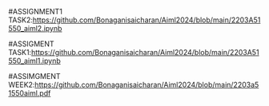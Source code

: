 #ASSIGNMENT1 TASK2:https://github.com/Bonaganisaicharan/Aiml2024/blob/main/2203A51550_aiml2.ipynb

#ASSIGMENT TASK1:https://github.com/Bonaganisaicharan/Aiml2024/blob/main/2203A51550_aiml1.ipynb



#ASSIMGMENT WEEK2:https://github.com/Bonaganisaicharan/Aiml2024/blob/main/2203a51550aiml.pdf
